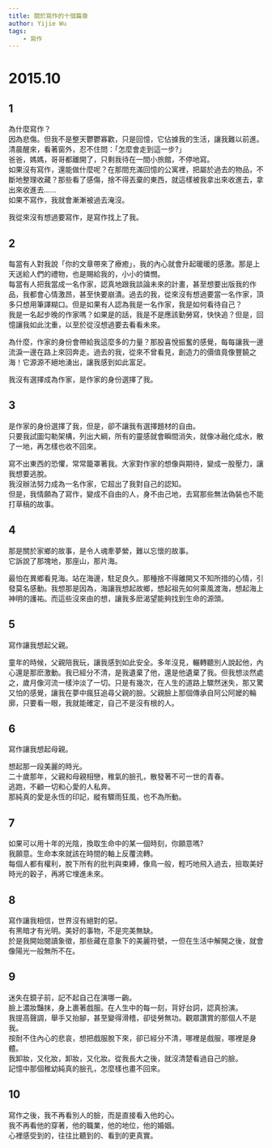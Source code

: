 ```yaml
---
title: 關於寫作的十個篇章
author: Yijie Wu
tags:
    - 寫作
---
```


# 2015.10

## 1
為什麼寫作？ <br />
因為悲傷。但我不是整天鬱鬱寡歡，只是回憶，它佔據我的生活，讓我難以前進。<br />
清晨醒來，看著窗外，忍不住問：「怎麼會走到這一步?」<br />
爸爸，媽媽，哥哥都離開了，只剩我待在一間小旅館，不停地寫。<br />
如果沒有寫作，還能做什麼呢？在那間充滿回憶的公寓裡，把屬於過去的物品，不斷地整理收藏？那些看了感傷，捨不得丟棄的東西，就這樣被我拿出來收進去，拿出來收進去...... <br />
如果不寫作，我就會漸漸被過去淹沒。

我從來沒有想過要寫作，是寫作找上了我。<br />

## 2
每當有人對我說「你的文章帶來了療癒」，我的內心就會升起暖暖的感激。那是上天送給人們的禮物，也是賜給我的，小小的憐憫。<br />
每當有人把我當成一名作家，認真地跟我談論未來的計畫，甚至想要出版我的作品，我都會心情激昂，甚至快要崩潰。過去的我，從來沒有想過要當一名作家，頂多只想用筆譯糊口。但是如果有人認為我是一名作家，我是如何看待自己？<br />
我是一名起步晚的作家嗎？如果是的話，我是不是應該勤勞寫，快快追？但是，回憶讓我如此沈重，以至於從沒想過要去看看未來。<br />

為什麼，作家的身份會帶給我這麼多的力量？那股喜悅振奮的感覺，每每讓我一邊流淚一邊在路上來回奔走。過去的我，從來不曾看見，創造力的價值竟像豐饒之海！它源源不絕地湧出，讓我感到如此富足。<br />

我沒有選擇成為作家，是作家的身份選擇了我。<br />

## 3
是作家的身份選擇了我，但是，卻不讓我有選擇題材的自由。<br />
只要我試圖勾勒架構，列出大綱，所有的靈感就會瞬間消失，就像冰融化成水，散了一地，再怎樣也收不回來。<br />

寫不出東西的恐懼，常常籠罩著我。大家對作家的想像與期待，變成一股壓力，讓我想要逃脫。<br />
我沒辦法努力成為一名作家，它超出了我對自己的認知。<br />
但是，我情願為了寫作，變成不自由的人，身不由己地，去寫那些無法偽裝也不能打草稿的故事。<br />

## 4
那是關於家鄉的故事，是令人魂牽夢縈，難以忘懷的故事。<br />
它訴說了那塊地，那座山，那片海。<br />

最怕在異鄉看見海。站在海邊，駐足良久。那種捨不得離開又不知所措的心情，引發莫名感動。我想那是因為，海讓我想起故鄉，想起祖先如何乘風渡海，想起海上神明的護祐。而這些沒來由的想，讓我多麽渴望能夠找到生命的源頭。<br />

## 5
寫作讓我想起父親。<br />

童年的時候，父親陪我玩，讓我感到如此安全。多年沒見，輾轉聽別人說起他，內心還是那麽激動。我已經分不清，是我遺棄了他，還是他遺棄了我。但我想淡然處之，歲月像河流一樣沖淡了一切。只是有幾次，在人生的道路上驟然迷失，那又驚又怕的感覺，讓我在夢中瘋狂追尋父親的臉。父親臉上那個傳承自阿公阿嬤的輪廓，只要看一眼，我就能確定，自己不是沒有根的人。<br />

## 6
寫作讓我想起母親。<br />

想起那一段美麗的時光。<br />
二十歲那年，父親和母親相戀，稚氣的臉孔，散發著不可一世的青春。<br />
逃跑，不顧一切和心愛的人私奔。<br />
那純真的愛是永恆的印記，縱有驟雨狂風，也不為所動。<br />

## 7
如果可以用十年的光陰，換取生命中的某一個時刻，你願意嗎?<br />
我願意。生命本來就該在時間的軸上反覆流轉。<br />
每個人都有權利，脫下所有的批判與束縛，像鳥一般，輕巧地飛入過去，撿取美好時光的穀子，再將它埋進未來。<br />

## 8
寫作讓我相信，世界沒有絕對的惡。<br />
有黑暗才有光明。美好的事物，不是完美無缺。<br />
於是我開始閱讀象徵，那些藏在意象下的美麗符號，一但在生活中解開之後，就會像陽光一般無所不在。<br />

## 9
迷失在鏡子前，記不起自己在演哪一齣。<br />
臉上濃妝豔抹，身上裹著戲服。在人生中的每一刻，背好台詞，認真扮演。<br />
我提高聲調，舉手又抬腳，甚至變得滑稽，卻徒勞無功。觀眾讚賞的那個人不是我。<br />
按耐不住內心的悲哀，想把戲服脫下來，卻已經分不清，哪裡是戲服，哪裡是身體。<br />
我卸妝，又化妝，卸妝，又化妝。從我長大之後，就沒清楚看過自己的臉。<br />
記憶中那個稚幼純真的臉孔，怎麼樣也畫不回來。<br />

## 10
寫作之後，我不再看別人的臉，而是直接看入他的心。<br />
我不再看他的穿著，他的職業，他的地位，他的婚姻。<br />
心裡感受到的，往往比聽到的、看到的更真實。<br />
